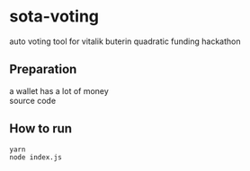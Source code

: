 # sota-voting
auto voting tool for vitalik buterin quadratic funding hackathon

## Preparation
a wallet has a lot of money   
source code

## How to run
```
yarn 
node index.js
```
